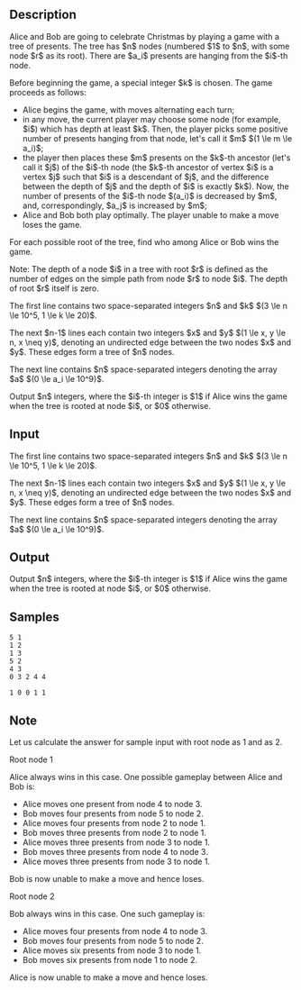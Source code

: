 ## Description

<div><p>Alice and Bob are going to celebrate Christmas by playing a game with a tree of presents. The tree has $n$ nodes (numbered $1$ to $n$, with some node $r$ as its root). There are $a_i$ presents are hanging from the $i$-th node.</p><p>Before beginning the game, a special integer $k$ is chosen. The game proceeds as follows:</p><ul><li> Alice begins the game, with moves alternating each turn;</li><li> in any move, the current player may choose some node (for example, $i$) which has depth at least $k$. Then, the player picks some positive number of presents hanging from that node, let's call it $m$ $(1 \le m \le a_i)$;</li><li> the player then places these $m$ presents on the $k$-th ancestor (let's call it $j$) of the $i$-th node (the $k$-th ancestor of vertex $i$ is a vertex $j$ such that $i$ is a descendant of $j$, and the difference between the depth of $j$ and the depth of $i$ is exactly $k$). Now, the number of presents of the $i$-th node $(a_i)$ is decreased by $m$, and, correspondingly, $a_j$ is increased by $m$;</li><li> Alice and Bob both play optimally. The player unable to make a move loses the game.</li></ul><p><span class="tex-font-style-bf">For each possible root</span> of the tree, find who among Alice or Bob wins the game.</p><p>Note: The depth of a node $i$ in a tree with root $r$ is defined as the number of edges on the simple path from node $r$ to node $i$. The depth of root $r$ itself is zero.</p></div><div class="input-specification"><p>The first line contains two space-separated integers $n$ and $k$ $(3 \le n \le 10^5, 1 \le k \le 20)$.</p><p>The next $n-1$ lines each contain two integers $x$ and $y$ $(1 \le x, y \le n, x \neq y)$, denoting an undirected edge between the two nodes $x$ and $y$. These edges form a tree of $n$ nodes.</p><p>The next line contains $n$ space-separated integers denoting the array $a$ $(0 \le a_i \le 10^9)$.</p></div><div class="output-specification"><p>Output $n$ integers, where the $i$-th integer is $1$ if Alice wins the game when the tree is rooted at node $i$, or $0$ otherwise.</p></div>

## Input

<p>The first line contains two space-separated integers $n$ and $k$ $(3 \le n \le 10^5, 1 \le k \le 20)$.</p><p>The next $n-1$ lines each contain two integers $x$ and $y$ $(1 \le x, y \le n, x \neq y)$, denoting an undirected edge between the two nodes $x$ and $y$. These edges form a tree of $n$ nodes.</p><p>The next line contains $n$ space-separated integers denoting the array $a$ $(0 \le a_i \le 10^9)$.</p>

## Output

<p>Output $n$ integers, where the $i$-th integer is $1$ if Alice wins the game when the tree is rooted at node $i$, or $0$ otherwise.</p>

## Samples

```input1
5 1
1 2
1 3
5 2
4 3
0 3 2 4 4
```

```output1
1 0 0 1 1
```




## Note

<p>Let us calculate the answer for sample input with root node as 1 and as 2.</p><p><span class="tex-font-style-bf">Root node 1</span></p><p>Alice always wins in this case. One possible gameplay between Alice and Bob is:</p><ul> <li> Alice moves one present from node 4 to node 3. </li><li> Bob moves four presents from node 5 to node 2. </li><li> Alice moves four presents from node 2 to node 1. </li><li> Bob moves three presents from node 2 to node 1. </li><li> Alice moves three presents from node 3 to node 1. </li><li> Bob moves three presents from node 4 to node 3. </li><li> Alice moves three presents from node 3 to node 1. </li></ul><p>Bob is now unable to make a move and hence loses.</p><p><span class="tex-font-style-bf">Root node 2</span></p><p>Bob always wins in this case. One such gameplay is:</p><ul> <li> Alice moves four presents from node 4 to node 3. </li><li> Bob moves four presents from node 5 to node 2. </li><li> Alice moves six presents from node 3 to node 1. </li><li> Bob moves six presents from node 1 to node 2. </li></ul><p>Alice is now unable to make a move and hence loses.</p>
